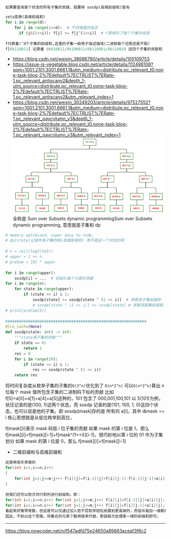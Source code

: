`如果要查询某个状态的所有子集的贡献，就要用 sosdp(高维前缀和)查询`

```python
zeta变换(高维前缀和)
for i in range(d):
    for j in range(1<<d):  # 不同维度的组合
      if (j&(1<<i)): f[j] += f[j^(1<<i)]  # f里保存了每个子集的信息

f代表着2^d个子集的前缀和,这里的子集一般用于描述值域(二进制每个位取还是不取)
f[0b110011] 记录着 0b010011/0b100011/0b110001/0b110010 这四个子集的贡献和

```

- https://blog.csdn.net/weixin_38686780/article/details/100109753
- https://issue-is-vegetable.blog.csdn.net/article/details/112488108?spm=1001.2101.3001.6661.1&utm_medium=distribute.pc_relevant_t0.none-task-blog-2%7Edefault%7ECTRLIST%7ERate-1.pc_relevant_antiscanv2&depth_1-utm_source=distribute.pc_relevant_t0.none-task-blog-2%7Edefault%7ECTRLIST%7ERate-1.pc_relevant_antiscanv2&utm_relevant_index=1
- https://blog.csdn.net/weixin_30249203/article/details/97527552?spm=1001.2101.3001.6661.1&utm_medium=distribute.pc_relevant_t0.none-task-blog-2%7Edefault%7ECTRLIST%7ERate-1.pc_relevant_paycolumn_v3&depth_1-utm_source=distribute.pc_relevant_t0.none-task-blog-2%7Edefault%7ECTRLIST%7ERate-1.pc_relevant_paycolumn_v3&utm_relevant_index=1
  ![](image/note/1651762471154.png)
  全称是 Sum over Subsets dynamic programmingSum over Subsets dynamic programming, 意思就是子集和 dp

```py
# memory optimized, super easy to code.
# dp[state]记录所有子集的和(高维前缀和) 而不是这一个状态的和

# n = ceil(log2(1e5))
# upper = 1 << n
# preSum = [0] * upper

for i in range(upper):
    sosdp[i] = ...  # 初始化每个元素的贡献
for i in range(n):
    for state in range(upper):
        if (state >> i) & 1:
            sosdp[state] += sosdp[state ^ (1 << i)]  # 贡献求子集前缀和
            # sosdp[state ^ (1 << i)] += sosdp[state] # 贡献求超集前缀和
# print(preSum[5])

##############################################################
@lru_cache(None)
def sosdp(state: int) -> int:
    """state真子集的贡献"""
    if state == 0:
        return 1
    res = 0
    for i in range(20):
        if (state >> i) & 1:
            res += sosdp(state ^ (1 << i))
    return res
```

将时间复杂度从枚举子集的子集的`O(3^n)`优化到了 `O(n*2^n)`
可以`O(n*2^n)`算出 n 位每个 mask 值所包含子集的二进制码下标的贡献
比如 f[5]=a[0]+a[1]+a[4]+a[5]这种的，101 包含了 000,001,100,101
以 5(101)为例，状压记录的是(100, 1)这两个状态，而 sosdp 记录的是(101, 100, 1, 0)这四个状态，也可以说是他的子集。即 sosdp[mask]存的是 所有的 a[i]，其中 i&mask == i
核心思想就是从低位枚举到高位，

f[mask][i]表示 mask 码低 i 位子集的贡献
如果 mask 的第 i 位是 1，那么 f[mask][i]=f[mask][i-1]+f[mask^(1<<i)][i-1]，很巧妙地以第 i 位的 01 作为子集划分
如果 mask 的第 i 位是 0，那么 f[mask][i]=f[mask][i-1]

- 二维前缀和与高维前缀和

```C++
这是用容斥来做的
for(int i=1;i<=n;i++)
{
	for(int j=1;j<=m;j++) f[i][j]=f[i-1][j]+f[i][j-1]-f[i-1][j-1]+a[i][j];
}

但我们还可以依次对行和列进行前缀和，即：
for(int i=1;i<=n;i++) for(int j=1;j<=m;j++) f[i][j]=f[i-1][j]+a[i][j];
for(int i=1;i<=n;i++) for(int j=1;j<=m;j++) f[i][j]=f[i][j-1]+a[i][j];
看起来好像带常数，但这是可以仅通过加入若干层枚举轻松拓展到更高维的，而容斥每加一维都并不好推。
因此，不妨以这个思路，将集合的元素个数用维来代替，那就每次处理某一维的前缀和即可。
```

---

https://blog.nowcoder.net/n/f547adfd75e24650a89663aceaf3f6c2
